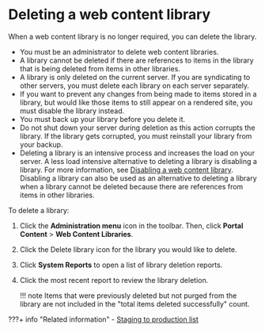 # Deleting a web content library

When a web content library is no longer required, you can delete the library.

-   You must be an administrator to delete web content libraries.
-   A library cannot be deleted if there are references to items in the library that is being deleted from items in other libraries.
-   A library is only deleted on the current server. If you are syndicating to other servers, you must delete each library on each server separately.
-   If you want to prevent any changes from being made to items stored in a library, but would like those items to still appear on a rendered site, you must disable the library instead.
-   You must back up your library before you delete it.
-   Do not shut down your server during deletion as this action corrupts the library. If the library gets corrupted, you must reinstall your library from your backup.
-   Deleting a library is an intensive process and increases the load on your server. A less load intensive alternative to deleting a library is disabling a library. For more information, see [Disabling a web content library](wcm_config_wcmlibrary_disable.md). Disabling a library can also be used as an alternative to deleting a library when a library cannot be deleted because there are references from items in other libraries.

To delete a library:

1.  Click the **Administration menu** icon in the toolbar. Then, click **Portal Content** \> **Web Content Libraries**.

2.  Click the Delete library icon for the library you would like to delete.

3.  Click **System Reports** to open a list of library deletion reports.

4.  Click the most recent report to review the library deletion.

    !!! note
        Items that were previously deleted but not purged from the library are not included in the "total items deleted successfully" count.


???+ info "Related information"
    - [Staging to production list](../../../../deploy_dx/manage/staging_to_production/overview_of_staging_to_prod/dep_stage_check.md)

